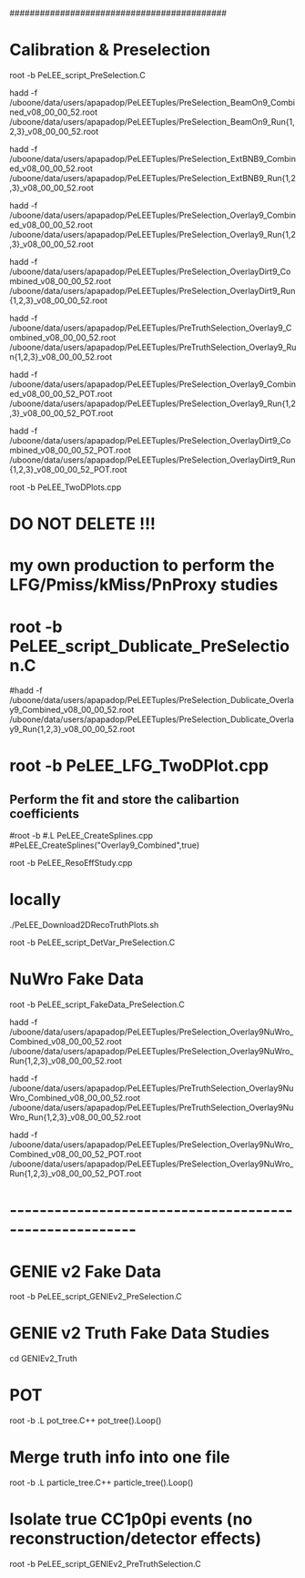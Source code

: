 
###########################################

# Calibration & Preselection

root -b PeLEE_script_PreSelection.C

hadd -f /uboone/data/users/apapadop/PeLEETuples/PreSelection_BeamOn9_Combined_v08_00_00_52.root /uboone/data/users/apapadop/PeLEETuples/PreSelection_BeamOn9_Run{1,2,3}_v08_00_00_52.root

hadd -f /uboone/data/users/apapadop/PeLEETuples/PreSelection_ExtBNB9_Combined_v08_00_00_52.root /uboone/data/users/apapadop/PeLEETuples/PreSelection_ExtBNB9_Run{1,2,3}_v08_00_00_52.root

hadd -f /uboone/data/users/apapadop/PeLEETuples/PreSelection_Overlay9_Combined_v08_00_00_52.root /uboone/data/users/apapadop/PeLEETuples/PreSelection_Overlay9_Run{1,2,3}_v08_00_00_52.root

hadd -f /uboone/data/users/apapadop/PeLEETuples/PreSelection_OverlayDirt9_Combined_v08_00_00_52.root /uboone/data/users/apapadop/PeLEETuples/PreSelection_OverlayDirt9_Run{1,2,3}_v08_00_00_52.root

hadd -f /uboone/data/users/apapadop/PeLEETuples/PreTruthSelection_Overlay9_Combined_v08_00_00_52.root /uboone/data/users/apapadop/PeLEETuples/PreTruthSelection_Overlay9_Run{1,2,3}_v08_00_00_52.root

hadd -f /uboone/data/users/apapadop/PeLEETuples/PreSelection_Overlay9_Combined_v08_00_00_52_POT.root /uboone/data/users/apapadop/PeLEETuples/PreSelection_Overlay9_Run{1,2,3}_v08_00_00_52_POT.root

hadd -f /uboone/data/users/apapadop/PeLEETuples/PreSelection_OverlayDirt9_Combined_v08_00_00_52_POT.root /uboone/data/users/apapadop/PeLEETuples/PreSelection_OverlayDirt9_Run{1,2,3}_v08_00_00_52_POT.root

root -b PeLEE_TwoDPlots.cpp

# DO NOT DELETE !!!
# my own production to perform the LFG/Pmiss/kMiss/PnProxy studies

# root -b PeLEE_script_Dublicate_PreSelection.C

#hadd -f /uboone/data/users/apapadop/PeLEETuples/PreSelection_Dublicate_Overlay9_Combined_v08_00_00_52.root /uboone/data/users/apapadop/PeLEETuples/PreSelection_Dublicate_Overlay9_Run{1,2,3}_v08_00_00_52.root

# root -b PeLEE_LFG_TwoDPlot.cpp

## Perform the fit and store the calibartion coefficients 
#root -b
#.L PeLEE_CreateSplines.cpp
#PeLEE_CreateSplines("Overlay9_Combined",true)

root -b PeLEE_ResoEffStudy.cpp

# locally
./PeLEE_Download2DRecoTruthPlots.sh

root -b PeLEE_script_DetVar_PreSelection.C

# NuWro Fake Data

root -b PeLEE_script_FakeData_PreSelection.C

hadd -f /uboone/data/users/apapadop/PeLEETuples/PreSelection_Overlay9NuWro_Combined_v08_00_00_52.root /uboone/data/users/apapadop/PeLEETuples/PreSelection_Overlay9NuWro_Run{1,2,3}_v08_00_00_52.root

hadd -f /uboone/data/users/apapadop/PeLEETuples/PreTruthSelection_Overlay9NuWro_Combined_v08_00_00_52.root /uboone/data/users/apapadop/PeLEETuples/PreTruthSelection_Overlay9NuWro_Run{1,2,3}_v08_00_00_52.root

hadd -f /uboone/data/users/apapadop/PeLEETuples/PreSelection_Overlay9NuWro_Combined_v08_00_00_52_POT.root /uboone/data/users/apapadop/PeLEETuples/PreSelection_Overlay9NuWro_Run{1,2,3}_v08_00_00_52_POT.root


# ------------------------------------------------------- #


# GENIE v2 Fake Data

root -b PeLEE_script_GENIEv2_PreSelection.C

# GENIE v2 Truth Fake Data Studies

cd GENIEv2_Truth

# POT
root -b
.L pot_tree.C++
pot_tree().Loop()

# Merge truth info into one file 
root -b
.L particle_tree.C++
particle_tree().Loop()

# Isolate true CC1p0pi events (no reconstruction/detector effects)
root -b PeLEE_script_GENIEv2_PreTruthSelection.C

